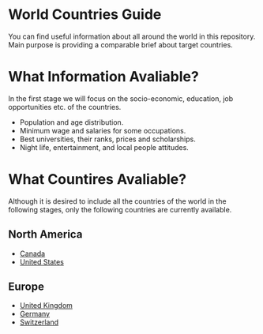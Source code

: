 #  World Countries Guide

You can find useful information about all around the world in this repository. Main purpose is providing a comparable brief about target countries.


# What Information Avaliable?

In the first stage we will focus on the socio-economic, education, job opportunities etc. of the countries.

- Population and age distribution.
- Minimum wage and salaries for some occupations.
- Best universities, their ranks, prices and scholarships.
- Night life, entertainment, and local people attitudes.

# What Countires Avaliable?

Although it is desired to include all the countries of the world in the following stages, only the following countries are currently available.

## North America 
- [Canada](NorthAmerica/canada.md)
- [United States]()

## Europe
- [United Kingdom]()
- [Germany]()
- [Switzerland](Europe/switzerland.md)


